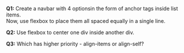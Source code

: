 <p><b>Q1:</b> Create a navbar with 4 optionsin the form of anchor tags inside list items. <br>Now, use flexbox to place them all spaced equally in a single line.</p>
<p><b>Q2:</b> Use flexbox to center one div inside another div.</p>
<p><b>Q3:</b> Which has higher priority - align-items or align-self?</p>